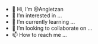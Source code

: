 - 👋 Hi, I’m @Angietzan
- 👀 I’m interested in ...
- 🌱 I’m currently learning ...
- 💞️ I’m looking to collaborate on ...
- 📫 How to reach me ...

<!---
Angietzan/Angietzan is a ✨ special ✨ repository because its `README.md` (this file) appears on your GitHub profile.
You can click the Preview link to take a look at your changes.
--->
